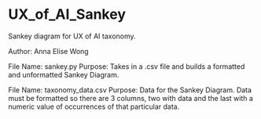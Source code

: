 # UX_of_AI_Sankey
Sankey diagram for UX of AI taxonomy.

Author: Anna Elise Wong

File Name: sankey.py
Purpose: Takes in a .csv file and builds a formatted and unformatted Sankey Diagram.

File Name: taxonomy_data.csv
Purpose: Data for the Sankey Diagram. Data must be formatted so there are 3 columns, two with data and the last with a numeric value of occurrences of that particular data.
